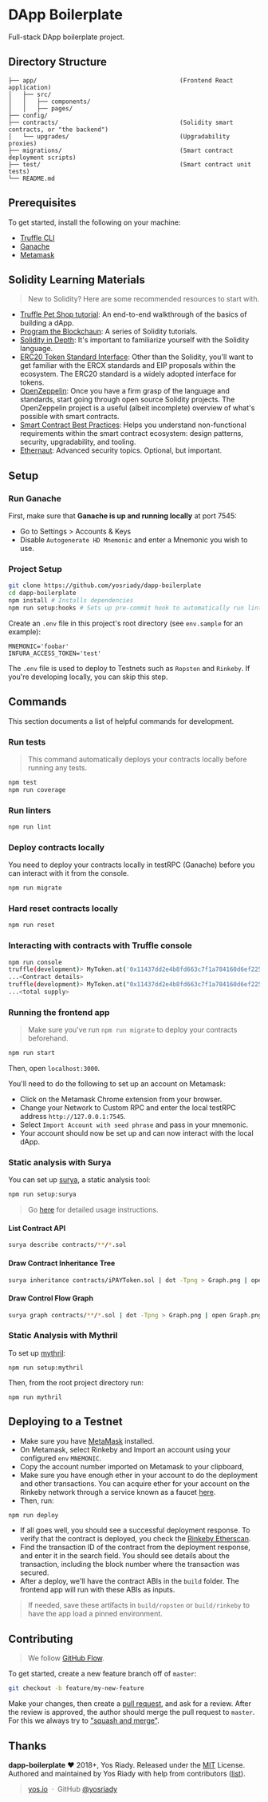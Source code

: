 # DApp Boilerplate

Full-stack DApp boilerplate project.

## Directory Structure

```
├── app/                                        (Frontend React application)
│   ├── src/
│   │   ├── components/
│   │   ├── pages/
├── config/
├── contracts/                                  (Solidity smart contracts, or "the backend")
│   └── upgrades/                               (Upgradability proxies)
├── migrations/                                 (Smart contract deployment scripts)
├── test/                                       (Smart contract unit tests)
└── README.md
```

## Prerequisites

To get started, install the following on your machine:

- [Truffle CLI](https://truffleframework.com/truffle)
- [Ganache](https://truffleframework.com/ganache)
- [Metamask](https://metamask.io/)

## Solidity Learning Materials

> New to Solidity? Here are some recommended resources to start with.

- [Truffle Pet Shop tutorial](https://truffleframework.com/tutorials/pet-shop): An end-to-end walkthrough of the basics of building a dApp.
- [Program the Blockchaun](https://programtheblockchain.com/): A series of Solidity tutorials.
- [Solidity in Depth](http://solidity.readthedocs.io/en/v0.4.24/solidity-in-depth.html): It's important to familiarize yourself with the Solidity language.
- [ERC20 Token Standard Interface](https://theethereum.wiki/w/index.php/ERC20_Token_Standard#The_ERC20_Token_Standard_Interface): Other than the Solidity, you'll want to get familiar with the ERCX standards and EIP proposals within the ecosystem. The ERC20 standard is a widely adopted interface for tokens.
- [OpenZeppelin](https://github.com/OpenZeppelin/openzeppelin-solidity): Once you have a firm grasp of the language and standards, start going through open source Solidity projects. The OpenZeppelin project is a  useful (albeit incomplete) overview of what's possible with smart contracts.
- [Smart Contract Best Practices](https://consensys.github.io/smart-contract-best-practices/): Helps you understand non-functional requirements within the smart contract ecosystem: design patterns, security, upgradability, and tooling.
- [Ethernaut](https://ethernaut.zeppelin.solutions/): Advanced security topics. Optional, but important.

## Setup

### Run Ganache

First, make sure that **Ganache is up and running locally** at port 7545:

- Go to Settings > Accounts & Keys 
- Disable `Autogenerate HD Mnemonic` and enter a Mnemonic you wish to use.

### Project Setup

```bash
git clone https://github.com/yosriady/dapp-boilerplate
cd dapp-boilerplate
npm install # Installs dependencies
npm run setup:hooks # Sets up pre-commit hook to automatically run linters and unit tests
```

Create an `.env` file in this project's root directory (see `env.sample` for an example):

```
MNEMONIC='foobar'
INFURA_ACCESS_TOKEN='test'
```

The `.env` file is used to deploy to Testnets such as `Ropsten` and `Rinkeby`. 
If you're developing locally, you can skip this step.

## Commands

This section documents a list of helpful commands for development.

### Run tests

> This command automatically deploys your contracts locally before running any tests.

```bash
npm test
npm run coverage
```

### Run linters

```bash
npm run lint
```

### Deploy contracts locally

You need to deploy your contracts locally in testRPC (Ganache) before you can interact with it from the console.

```bash
npm run migrate
```

### Hard reset contracts locally

```bash
npm run reset
```

### Interacting with contracts with Truffle console

```bash
npm run console
truffle(development)> MyToken.at('0x11437dd2e4b8fd663c7f1a784160d6ef2259161b')
...<Contract details>
truffle(development)> MyToken.at("0x11437dd2e4b8fd663c7f1a784160d6ef2259161b").totalSupply().then((n) => n.toString(10));
...<total supply>
```

### Running the frontend app

> Make sure you've run `npm run migrate` to deploy your contracts beforehand.

```bash
npm run start
```

Then, open `localhost:3000`.

You'll need to do the following to set up an account on Metamask:

- Click on the Metamask Chrome extension from your browser.
- Change your Network to Custom RPC and enter the local testRPC address `http://127.0.0.1:7545`.
- Select `Import Account with seed phrase` and pass in your mnemonic.
- Your account should now be set up and can now interact with the local dApp.

### Static analysis with Surya

You can set up [surya](https://github.com/ConsenSys/surya), a static analysis tool:

```bash
npm run setup:surya
```

> Go [here](https://github.com/ConsenSys/surya) for detailed usage instructions.

#### List Contract API

```bash
surya describe contracts/**/*.sol
```

#### Draw Contract Inheritance Tree

```bash
surya inheritance contracts/iPAYToken.sol | dot -Tpng > Graph.png | open Graph.png
```

#### Draw Control Flow Graph

```bash
surya graph contracts/**/*.sol | dot -Tpng > Graph.png | open Graph.png
```

### Static Analysis with Mythril

To set up [mythril](https://github.com/ConsenSys/mythril/wiki/With-Docker):

```
npm run setup:mythril
```

Then, from the root project directory run:

```
npm run mythril
```

## Deploying to a Testnet

- Make sure you have [MetaMask](https://metamask.io/) installed.
- On Metamask, select Rinkeby and Import an account using your configured `env` `MNEMONIC`.
- Copy the account number imported on Metamask to your clipboard,
- Make sure you have enough ether in your account to do the deployment and other transactions. You can acquire ether for your account on the Rinkeby network through a service known as a faucet [here](https://www.rinkeby.io/#faucet).
- Then, run:

```bash
npm run deploy
```

- If all goes well, you should see a successful deployment response. To verify that the contract is deployed, you check the [Rinkeby Etherscan](https://rinkeby.etherscan.io/).
- Find the transaction ID of the contract from the deployment response, and enter it in the search field. You should see details about the transaction, including the block number where the transaction was secured.
- After a deploy, we'll have the contract ABIs in the `build` folder. The frontend app will run with these ABIs as inputs. 

> If needed, save these artifacts in `build/ropsten` or `build/rinkeby` to have the app load a pinned environment.

## Contributing

> We follow [GitHub Flow](https://guides.github.com/introduction/flow/).

To get started, create a new feature branch off of `master`:

```bash
git checkout -b feature/my-new-feature
```

Make your changes, then create a [pull request](https://github.com/yosriady/dapp-boilerplate/pulls), and ask for a review. After the review is approved, the author should merge the pull request to `master`. For this we always try to ["squash and merge"](https://blog.github.com/2016-04-01-squash-your-commits/).

## Thanks

**dapp-boilerplate** ❤️ 2018+, Yos Riady. Released under the [MIT] License.<br>
Authored and maintained by Yos Riady with help from contributors ([list][contributors]).

> [yos.io](http://yos.io) &nbsp;&middot;&nbsp;
> GitHub [@yosriady](https://github.com/yosriady)

[MIT]: http://mit-license.org/
[contributors]: http://github.com/yosriady/dapp-boilerplate/contributors
